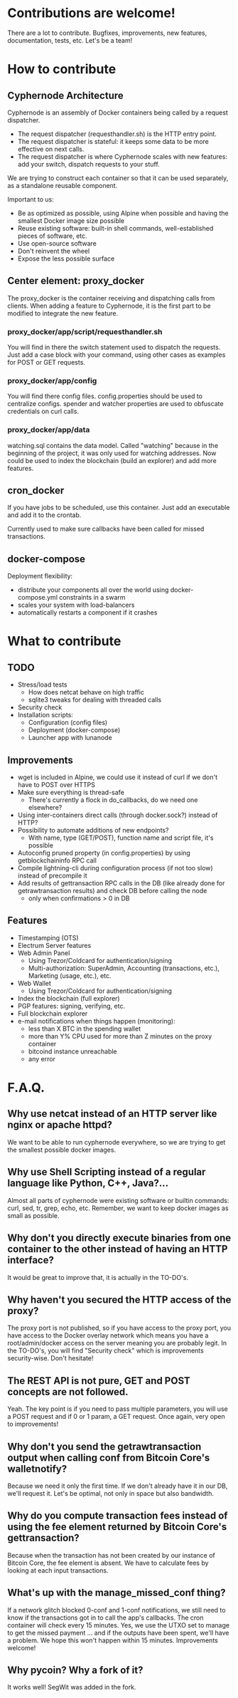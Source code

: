 # Contributions are welcome!

There are a lot to contribute.  Bugfixes, improvements, new features, documentation, tests, etc.  Let's be a team!

# How to contribute

## Cyphernode Architecture

Cyphernode is an assembly of Docker containers being called by a request dispatcher.

- The request dispatcher (requesthandler.sh) is the HTTP entry point.
- The request dispatcher is stateful: it keeps some data to be more effective on next calls.
- The request dispatcher is where Cyphernode scales with new features: add your switch, dispatch requests to your stuff.

We are trying to construct each container so that it can be used separately, as a standalone reusable component.

Important to us:

- Be as optimized as possible, using Alpine when possible and having the smallest Docker image size possible
- Reuse existing software: built-in shell commands, well-established pieces of software, etc.
- Use open-source software
- Don't reinvent the wheel
- Expose the less possible surface

## Center element: proxy_docker

The proxy_docker is the container receiving and dispatching calls from clients.  When adding a feature to Cyphernode, it is the first part to be modified to integrate the new feature.

### proxy_docker/app/script/requesthandler.sh

You will find in there the switch statement used to dispatch the requests.  Just add a case block with your command, using other cases as examples for POST or GET requests.

### proxy_docker/app/config

You will find there config files.  config.properties should be used to centralize configs.  spender and watcher properties are used to obfuscate credentials on curl calls.

### proxy_docker/app/data

watching.sql contains the data model.  Called "watching" because in the beginning of the project, it was only used for watching addresses.  Now could be used to index the blockchain (build an explorer) and add more features.

## cron_docker

If you have jobs to be scheduled, use this container.  Just add an executable and add it to the crontab.

Currently used to make sure callbacks have been called for missed transactions.

## docker-compose

Deployment flexibility:
- distribute your components all over the world using docker-compose.yml constraints in a swarm
- scales your system with load-balancers
- automatically restarts a component if it crashes

# What to contribute

## TODO

- Stress/load tests
  - How does netcat behave on high traffic
  - sqlite3 tweaks for dealing with threaded calls
- Security check
- Installation scripts:
  - Configuration (config files)
  - Deployment (docker-compose)
  - Launcher app with lunanode

## Improvements

- wget is included in Alpine, we could use it instead of curl if we don't have to POST over HTTPS
- Make sure everything is thread-safe
  - There's currently a flock in do_callbacks, do we need one elsewhere?
- Using inter-containers direct calls (through docker.sock?) instead of HTTP?
- Possibility to automate additions of new endpoints?
  - With name, type (GET/POST), function name and script file, it's possible
- Autoconfig pruned property (in config.properties) by using getblockchaininfo RPC call
- Compile lightning-cli during configuration process (if not too slow) instead of precompile it
- Add results of gettransaction RPC calls in the DB (like already done for getrawtransaction results) and check DB before calling the node
  - only when confirmations > 0 in DB

## Features

- Timestamping (OTS)
- Electrum Server features
- Web Admin Panel
  - Using Trezor/Coldcard for authentication/signing
  - Multi-authorization: SuperAdmin, Accounting (transactions, etc.), Marketing (usage, etc.), etc.
- Web Wallet
  - Using Trezor/Coldcard for authentication/signing
- Index the blockchain (full explorer)
- PGP features: signing, verifying, etc.
- Full blockchain explorer
- e-mail notifications when things happen (monitoring):
  - less than X BTC in the spending wallet
  - more than Y% CPU used for more than Z minutes on the proxy container
  - bitcoind instance unreachable
  - any error

# F.A.Q.

## Why use netcat instead of an HTTP server like nginx or apache httpd?
We want to be able to run cyphernode everywhere, so we are trying to get the smallest possible docker images.

## Why use Shell Scripting instead of a regular language like Python, C++, Java?...
Almost all parts of cyphernode were existing software or builtin commands: curl, sed, tr, grep, echo, etc.  Remember, we want to keep docker images as small as possible.

## Why don't you directly execute binaries from one container to the other instead of having an HTTP interface?
It would be great to improve that, it is actually in the TO-DO's.

## Why haven't you secured the HTTP access of the proxy?
The proxy port is not published, so if you have access to the proxy port, you have access to the Docker overlay network which means you have a root/admin/docker access on the server meaning you are probably legit.  In the TO-DO's, you will find "Security check" which is improvements security-wise.  Don't hesitate!

## The REST API is not pure, GET and POST concepts are not followed.
Yeah.  The key point is if you need to pass multiple parameters, you will use a POST request and if 0 or 1 param, a GET request.  Once again, very open to improvements!

## Why don't you send the getrawtransaction output when calling conf from Bitcoin Core's walletnotify?
Because we need it only the first time.  If we don't already have it in our DB, we'll request it.  Let's be optimal, not only in space but also bandwidth.

## Why do you compute transaction fees instead of using the fee element returned by Bitcoin Core's gettransaction?
Because when the transaction has not been created by our instance of Bitcoin Core, the fee element is absent.  We have to calculate fees by looking at each input transactions.

## What's up with the manage_missed_conf thing?
If a network glitch blocked 0-conf and 1-conf notifications, we still need to know if the transactions got in to call the app's callbacks.  The cron container will check every 15 minutes.  Yes, we use the UTXO set to manage to get the missed payment ... and if the outputs have been spent, we'll have a problem.  We hope this won't happen within 15 minutes.  Improvements welcome!

## Why pycoin?  Why a fork of it?
It works well!  SegWit was added in the fork.
